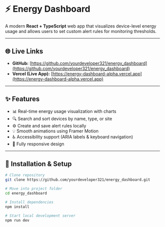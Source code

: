 # ⚡ Energy Dashboard

A modern **React + TypeScript** web app that visualizes device-level energy usage and allows users to set custom alert rules for monitoring thresholds.

---

## 🌐 Live Links

- **GitHub:** [https://github.com/yourdeveloper321/energy_dashboard](https://github.com/yourdeveloper321/energy_dashboard)  
- **Vercel (Live App):** [https://energy-dashboard-alpha.vercel.app](https://energy-dashboard-alpha.vercel.app)

---

## ✨ Features

- 📊 Real-time energy usage visualization with charts  
- 🔍 Search and sort devices by name, type, or site  
- ⚙️ Create and save alert rules locally  
- 💡 Smooth animations using Framer Motion  
- ♿ Accessibility support (ARIA labels & keyboard navigation)  
- 📱 Fully responsive design  

---

## 🧩 Installation & Setup

```bash
# Clone repository
git clone https://github.com/yourdeveloper321/energy_dashboard.git

# Move into project folder
cd energy_dashboard

# Install dependencies
npm install

# Start local development server
npm run dev
